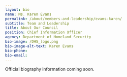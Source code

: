 ```yaml
---
layout: bio
name: Ms. Karen Evans
permalink: /about/members-and-leadership/evans-karen/
subtitle: Team and Leadership
title: About Our Council
position: Chief Information Officer
agency: Department of Homeland Security
bio-image: /DHS_logo.png
bio-image-alt-text: Karen Evans
bio-phone:
bio-email:
---
```

Official biography information coming soon.

